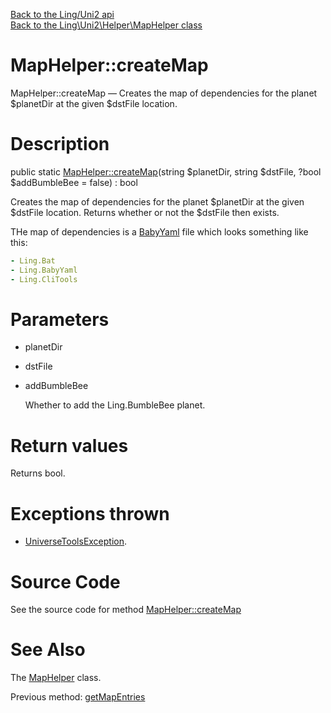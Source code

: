 [Back to the Ling/Uni2 api](https://github.com/lingtalfi/Uni2/blob/master/doc/api/Ling/Uni2.md)<br>
[Back to the Ling\Uni2\Helper\MapHelper class](https://github.com/lingtalfi/Uni2/blob/master/doc/api/Ling/Uni2/Helper/MapHelper.md)


MapHelper::createMap
================



MapHelper::createMap — Creates the map of dependencies for the planet $planetDir at the given $dstFile location.




Description
================


public static [MapHelper::createMap](https://github.com/lingtalfi/Uni2/blob/master/doc/api/Ling/Uni2/Helper/MapHelper/createMap.md)(string $planetDir, string $dstFile, ?bool $addBumbleBee = false) : bool




Creates the map of dependencies for the planet $planetDir at the given $dstFile location.
Returns whether or not the $dstFile then exists.

THe map of dependencies is a [BabyYaml](https://github.com/lingtalfi/BabyYaml) file which looks something like this:

```yaml
- Ling.Bat
- Ling.BabyYaml
- Ling.CliTools
```




Parameters
================


- planetDir

    

- dstFile

    

- addBumbleBee

    Whether to add the Ling.BumbleBee planet.


Return values
================

Returns bool.


Exceptions thrown
================

- [UniverseToolsException](https://github.com/lingtalfi/UniverseTools/blob/master/doc/api/Ling/UniverseTools/Exception/UniverseToolsException.md).&nbsp;







Source Code
===========
See the source code for method [MapHelper::createMap](https://github.com/lingtalfi/Uni2/blob/master/Helper/MapHelper.php#L67-L77)


See Also
================

The [MapHelper](https://github.com/lingtalfi/Uni2/blob/master/doc/api/Ling/Uni2/Helper/MapHelper.md) class.

Previous method: [getMapEntries](https://github.com/lingtalfi/Uni2/blob/master/doc/api/Ling/Uni2/Helper/MapHelper/getMapEntries.md)<br>

